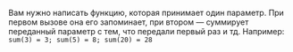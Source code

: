 Вам нужно написать функцию, которая принимает один параметр. При первом вызове она его запоминает, при втором —
суммирует переданный параметр с тем, что передали первый раз и тд. Например:
`sum(3) = 3;
sum(5) = 8;
sum(20) = 28`